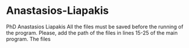 # Anastasios-Liapakis
PhD Anastasios Liapakis
All the files must be saved before the running of the program. Please, add the path of the files in lines 15-25 of the main program.
The files 
